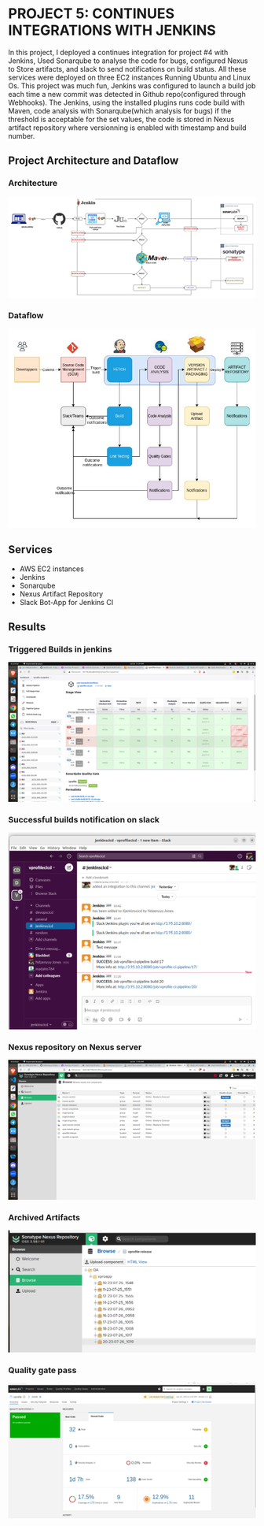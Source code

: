 # PROJECT 5: CONTINUES INTEGRATIONS WITH JENKINS

In this project, I deployed a continues integration for project #4 with Jenkins, Used Sonarqube to analyse the code for bugs, configured Nexus to Store artifacts, and slack to send notifications on build status. All these services were deployed on three EC2 instances Running Ubuntu and Linux Os. This project was much fun, Jenkins was configured to launch a build job each time a new commit was detected in Github repo(configured through Webhooks). The Jenkins, using the installed plugins runs code build with Maven, code analysis with Sonarqube(which analysis for bugs) if the threshold is acceptable for the set values, the code is stored in Nexus artifact repository where versionning is enabled with timestamp and build number. 

## Project Architecture and Dataflow
### Architecture
![Project Architecture](https://github.com/Ndzenyuy/CI-with-jenkins/blob/main/images/Project5_architecture.jpg)
### Dataflow
![Project dataflow](https://github.com/Ndzenyuy/CI-with-jenkins/blob/main/images/CICD%20data%20flowchart.jpg)

## Services 
- AWS EC2 instances
- Jenkins
- Sonarqube
- Nexus Artifact Repository
- Slack Bot-App for Jenkins CI

## Results
### Triggered Builds in jenkins
![build with jenkins](https://github.com/Ndzenyuy/CI-with-jenkins/blob/main/images/Screenshot%20from%202023-07-26%2011-24-55.png)
### Successful builds notification on slack
![success notifications on slack](https://github.com/Ndzenyuy/CI-with-jenkins/blob/main/images/Screenshot%20from%202023-07-26%2011-26-15.png)
### Nexus repository on Nexus server
![nexus repo](https://github.com/Ndzenyuy/CI-with-jenkins/blob/main/images/Screenshot%20from%202023-07-26%2011-42-11.png)
### Archived Artifacts
![archived artifacts](https://github.com/Ndzenyuy/CI-with-jenkins/blob/main/images/Screenshot%20from%202023-07-26%2011-42-56.png)
### Quality gate pass
![quality gate pass](https://github.com/Ndzenyuy/CI-with-jenkins/blob/main/images/Screenshot%20from%202023-07-26%2013-08-18.png)

